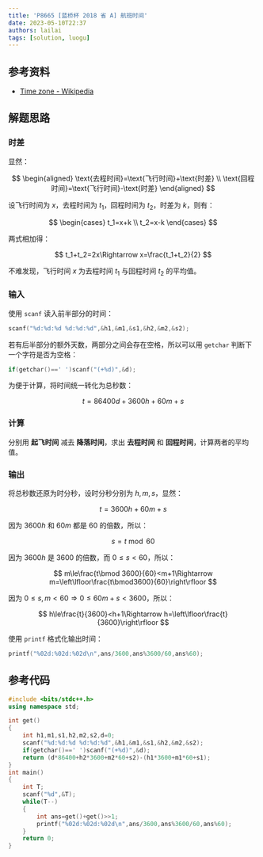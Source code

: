 ```yaml
---
title: 'P8665 [蓝桥杯 2018 省 A] 航班时间'
date: 2023-05-10T22:37
authors: lailai
tags: [solution, luogu]
---
```


<Solution pid="P8665" aid="pd0c0u8l" />

<!-- truncate -->

## 参考资料

- [Time zone - Wikipedia](https://en.wikipedia.org/wiki/Time_zone)

## 解题思路

### 时差

显然：

$$
\begin{aligned}
  \text{去程时间}=\text{飞行时间}+\text{时差} \\
  \text{回程时间}=\text{飞行时间}-\text{时差}
\end{aligned}
$$

设飞行时间为 $x$，去程时间为 $t_1$，回程时间为 $t_2$，时差为 $k$，则有：

$$
\begin{cases}
  t_1=x+k \\
  t_2=x-k
\end{cases}
$$

两式相加得：

$$
t_1+t_2=2x\Rightarrow x=\frac{t_1+t_2}{2}
$$

不难发现，飞行时间 $x$ 为去程时间 $t_1$ 与回程时间 $t_2$ 的平均值。

### 输入

使用 `scanf` 读入前半部分的时间：

```cpp
scanf("%d:%d:%d %d:%d:%d",&h1,&m1,&s1,&h2,&m2,&s2);
```

若有后半部分的额外天数，两部分之间会存在空格，所以可以用 `getchar` 判断下一个字符是否为空格：

```cpp
if(getchar()==' ')scanf("(+%d)",&d);
```

为便于计算，将时间统一转化为总秒数：

$$
t=86400d+3600h+60m+s
$$

### 计算

分别用 **起飞时间** 减去 **降落时间**，求出 **去程时间** 和 **回程时间**，计算两者的平均值。

### 输出

将总秒数还原为时分秒，设时分秒分别为 $h,m,s$，显然：

$$
t=3600h+60m+s
$$

因为 $3600h$ 和 $60m$ 都是 $60$ 的倍数，所以：

$$
s=t\bmod 60
$$

因为 $3600h$ 是 $3600$ 的倍数，而 $0\le s<60$，所以：

$$
m\le\frac{t\bmod 3600}{60}<m+1\Rightarrow m=\left\lfloor\frac{t\bmod3600}{60}\right\rfloor
$$

因为 $0\le s,m<60\Rightarrow  0\le60m+s<3600$，所以：

$$
h\le\frac{t}{3600}<h+1\Rightarrow h=\left\lfloor\frac{t}{3600}\right\rfloor
$$

使用 `printf` 格式化输出时间：

```cpp
printf("%02d:%02d:%02d\n",ans/3600,ans%3600/60,ans%60);
```

## 参考代码

```cpp
#include <bits/stdc++.h>
using namespace std;

int get()
{
	int h1,m1,s1,h2,m2,s2,d=0;
	scanf("%d:%d:%d %d:%d:%d",&h1,&m1,&s1,&h2,&m2,&s2);
	if(getchar()==' ')scanf("(+%d)",&d);
	return (d*86400+h2*3600+m2*60+s2)-(h1*3600+m1*60+s1);
}
int main()
{
	int T;
	scanf("%d",&T);
	while(T--)
	{
		int ans=get()+get()>>1;
		printf("%02d:%02d:%02d\n",ans/3600,ans%3600/60,ans%60);
	}
	return 0;
}
```
